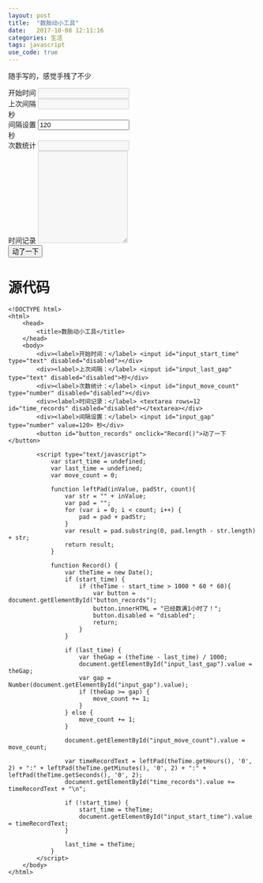```yaml
---
layout: post
title:  "数胎动小工具"
date:   2017-10-08 12:11:16
categories: 生活
tags: javascript
use_code: true
---
```


随手写的，感觉手残了不少

<!--more-->

<div class="form-inline">
<div class="form-group"><label for="input_start_time">开始时间</label>
<input id="input_start_time" type="text" class="form-control" disabled="disabled"></div>
<div class="form-group"><label for="input_last_gap">上次间隔</label>
<input id="input_last_gap" type="text" class="form-control" disabled="disabled">
<div class="input-group-addon">秒</div></div>
<div class="form-group"><label for="input_gap">间隔设置</label>
<input id="input_gap" type="number" class="form-control" value="120">
<div class="input-group-addon">秒</div></div>
<div class="form-group"><label for="input_move_count">次数统计</label>
<input id="input_move_count" type="number" class="form-control" disabled="disabled"></div>
<div class="form-group"><label for="time_records">时间记录</label>
<textarea id="time_records" rows="12" class="form-control" disabled="disabled"></textarea></div>
<div class="text-center">
<button id="button_records" class="btn btn-default" onclick="Record()">动了一下</button>
</div>    
</div>

<script type="text/javascript">
var start_time = undefined;
var last_time = undefined;
var move_count = 0;
  
function leftPad(inValue, padStr, count) {
var str = "" + inValue;
var pad = "";
for (var i = 0; i < count; i++) {
pad = pad + padStr;
}
    
var result = pad.substring(0, pad.length - str.length) + str;
return result;
}
 
function Record() {
var theTime = new Date();
if (start_time) {
if (theTime - start_time > 1000 * 60 * 60) {
var button = document.getElementById("button_records");
button.innerHTML = "已经数满1小时了！";
button.disabled = "disabled";
return;
}
}
  
if (last_time) {
var theGap = (theTime - last_time) / 1000;
document.getElementById("input_last_gap").value = theGap;
var gap = Number(document.getElementById("input_gap").value);
if (theGap >= gap) {
move_count += 1;
}
} else {
move_count += 1;
}
  
document.getElementById("input_move_count").value = move_count;
  
var timeRecordText = leftPad(theTime.getHours(), '0', 2) + ":" + leftPad(theTime.getMinutes(), '0', 2) + ":" + leftPad(theTime.getSeconds(), '0', 2);
document.getElementById("time_records").value += timeRecordText + "\n";
  
if (!start_time) {
start_time = theTime;
document.getElementById("input_start_time").value = timeRecordText;
}
  
last_time = theTime;
}
</script>


# 源代码
    <!DOCTYPE html>
    <html>
        <head>
            <title>数胎动小工具</title>
        </head>
        <body>
            <div><label>开始时间：</label> <input id="input_start_time" type="text" disabled="disabled"></div>
            <div><label>上次间隔：</label> <input id="input_last_gap" type="text" disabled="disabled">秒</div>
            <div><label>次数统计：</label> <input id="input_move_count" type="number" disabled="disabled"></div>
            <div><label>时间记录：</label> <textarea rows=12 id="time_records" disabled="disabled"></textarea></div>
            <div><label>间隔设置：</label> <input id="input_gap" type="number" value=120> 秒</div>
            <button id="button_records" onclick="Record()">动了一下</button>

            <script type="text/javascript">
                var start_time = undefined;
                var last_time = undefined;
                var move_count = 0;

                function leftPad(inValue, padStr, count){
                    var str = "" + inValue;
                    var pad = "";
                    for (var i = 0; i < count; i++) {
                        pad = pad + padStr;
                    }
                    var result = pad.substring(0, pad.length - str.length) + str;
                    return result;
                }

                function Record() {
                    var theTime = new Date();
                    if (start_time) {
                        if (theTime - start_time > 1000 * 60 * 60){
                            var button = document.getElementById("button_records");
                            button.innerHTML = "已经数满1小时了！";
                            button.disabled = "disabled";
                            return;
                        }
                    }

                    if (last_time) {
                        var theGap = (theTime - last_time) / 1000;
                        document.getElementById("input_last_gap").value = theGap;
                        var gap = Number(document.getElementById("input_gap").value);
                        if (theGap >= gap) {
                            move_count += 1;
                        }
                    } else {
                        move_count += 1;
                    }

                    document.getElementById("input_move_count").value = move_count;

                    var timeRecordText = leftPad(theTime.getHours(), '0', 2) + ":" + leftPad(theTime.getMinutes(), '0', 2) + ":" + leftPad(theTime.getSeconds(), '0', 2);
                    document.getElementById("time_records").value += timeRecordText + "\n";

                    if (!start_time) {
                        start_time = theTime;
                        document.getElementById("input_start_time").value = timeRecordText;
                    }

                    last_time = theTime;
                }
            </script>
        </body>
    </html>
